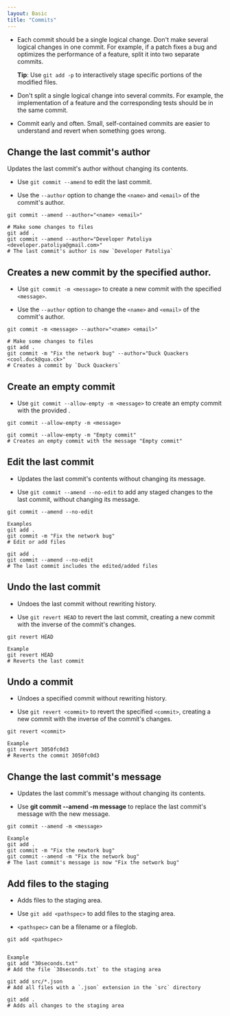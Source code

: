 ```yaml
---
layout: Basic
title: "Commits"
---
```


- Each commit should be a single logical change. Don't make several logical changes in one commit. For example, if a patch fixes a bug and optimizes the performance of a feature, split it into two separate commits.

  <b>Tip</b>: Use `git add -p` to interactively stage specific portions of the modified files.

- Don't split a single logical change into several commits. For example, the implementation of a feature and the corresponding tests should be in the same commit.

- Commit early and often. Small, self-contained commits are easier to understand and revert when something goes wrong.


## Change the last commit's author

Updates the last commit's author without changing its contents.

- Use `git commit --amend` to edit the last commit.

- Use the `--author` option to change the `<name>` and `<email>` of the commit's author.

```shell
git commit --amend --author="<name> <email>"
```

```shell
# Make some changes to files
git add .
git commit --amend --author="Developer Patoliya <developer.patoliya@gmail.com>"
# The last commit's author is now `Developer Patoliya`
```

## Creates a new commit by the specified author.

- Use `git commit -m <message>` to create a new commit with the specified `<message>`.

- Use the `--author` option to change the `<name>` and `<email>` of the commit's author.

```shell
git commit -m <message> --author="<name> <email>"
```

```shell
# Make some changes to files
git add .
git commit -m "Fix the network bug" --author="Duck Quackers <cool.duck@qua.ck>"
# Creates a commit by `Duck Quackers`
```

## Create an empty commit

- Use `git commit --allow-empty -m <message>` to create an empty commit with the provided <message>.

```Shell
git commit --allow-empty -m <message>

git commit --allow-empty -m "Empty commit"
# Creates an empty commit with the message "Empty commit"
```

## Edit the last commit

- Updates the last commit's contents without changing its message.

- Use `git commit --amend --no-edit` to add any staged changes to the last commit, without changing its message.

```shell
git commit --amend --no-edit

Examples
git add .
git commit -m "Fix the network bug"
# Edit or add files

git add .
git commit --amend --no-edit
# The last commit includes the edited/added files
```

## Undo the last commit

- Undoes the last commit without rewriting history.

- Use `git revert HEAD` to revert the last commit, creating a new commit with the inverse of the commit's changes.


```shell
git revert HEAD

Example
git revert HEAD
# Reverts the last commit 

```
## Undo a commit

- Undoes a specified commit without rewriting history.

- Use `git revert <commit>` to revert the specified `<commit>`, creating a new commit with the inverse of the commit's changes.

```shell
git revert <commit>

Example
git revert 3050fc0d3
# Reverts the commit 3050fc0d3

```

## Change the last commit's message

- Updates the last commit's message without changing its contents.

- Use <b>git commit --amend -m message</b> to replace the last commit's message with the new message.

```shell
git commit --amend -m <message>

Example
git add .
git commit -m "Fix the newtork bug"
git commit --amend -m "Fix the network bug"
# The last commit's message is now "Fix the network bug"

```

## Add files to the staging 

- Adds files to the staging area.

- Use `git add <pathspec>` to add files to the staging area.

- `<pathspec>` can be a filename or a fileglob.


```shell
git add <pathspec>


Example
git add "30seconds.txt"
# Add the file `30seconds.txt` to the staging area

git add src/*.json
# Add all files with a `.json` extension in the `src` directory

git add .
# Adds all changes to the staging area

```